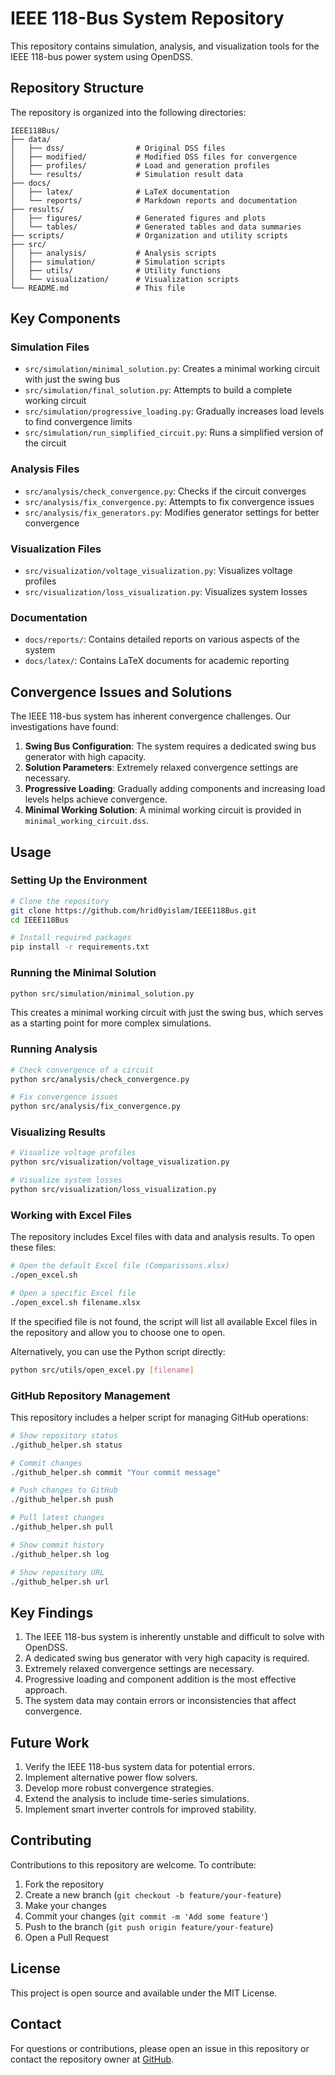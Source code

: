 # IEEE 118-Bus System Repository

This repository contains simulation, analysis, and visualization tools for the IEEE 118-bus power system using OpenDSS.

## Repository Structure

The repository is organized into the following directories:

```
IEEE118Bus/
├── data/
│   ├── dss/                # Original DSS files
│   ├── modified/           # Modified DSS files for convergence
│   ├── profiles/           # Load and generation profiles
│   └── results/            # Simulation result data
├── docs/
│   ├── latex/              # LaTeX documentation
│   └── reports/            # Markdown reports and documentation
├── results/
│   ├── figures/            # Generated figures and plots
│   └── tables/             # Generated tables and data summaries
├── scripts/                # Organization and utility scripts
├── src/
│   ├── analysis/           # Analysis scripts
│   ├── simulation/         # Simulation scripts
│   ├── utils/              # Utility functions
│   └── visualization/      # Visualization scripts
└── README.md               # This file
```

## Key Components

### Simulation Files

- `src/simulation/minimal_solution.py`: Creates a minimal working circuit with just the swing bus
- `src/simulation/final_solution.py`: Attempts to build a complete working circuit
- `src/simulation/progressive_loading.py`: Gradually increases load levels to find convergence limits
- `src/simulation/run_simplified_circuit.py`: Runs a simplified version of the circuit

### Analysis Files

- `src/analysis/check_convergence.py`: Checks if the circuit converges
- `src/analysis/fix_convergence.py`: Attempts to fix convergence issues
- `src/analysis/fix_generators.py`: Modifies generator settings for better convergence

### Visualization Files

- `src/visualization/voltage_visualization.py`: Visualizes voltage profiles
- `src/visualization/loss_visualization.py`: Visualizes system losses

### Documentation

- `docs/reports/`: Contains detailed reports on various aspects of the system
- `docs/latex/`: Contains LaTeX documents for academic reporting

## Convergence Issues and Solutions

The IEEE 118-bus system has inherent convergence challenges. Our investigations have found:

1. **Swing Bus Configuration**: The system requires a dedicated swing bus generator with high capacity.
2. **Solution Parameters**: Extremely relaxed convergence settings are necessary.
3. **Progressive Loading**: Gradually adding components and increasing load levels helps achieve convergence.
4. **Minimal Working Solution**: A minimal working circuit is provided in `minimal_working_circuit.dss`.

## Usage

### Setting Up the Environment

```bash
# Clone the repository
git clone https://github.com/hrid0yislam/IEEE118Bus.git
cd IEEE118Bus

# Install required packages
pip install -r requirements.txt
```

### Running the Minimal Solution

```bash
python src/simulation/minimal_solution.py
```

This creates a minimal working circuit with just the swing bus, which serves as a starting point for more complex simulations.

### Running Analysis

```bash
# Check convergence of a circuit
python src/analysis/check_convergence.py

# Fix convergence issues
python src/analysis/fix_convergence.py
```

### Visualizing Results

```bash
# Visualize voltage profiles
python src/visualization/voltage_visualization.py

# Visualize system losses
python src/visualization/loss_visualization.py
```

### Working with Excel Files

The repository includes Excel files with data and analysis results. To open these files:

```bash
# Open the default Excel file (Comparissons.xlsx)
./open_excel.sh

# Open a specific Excel file
./open_excel.sh filename.xlsx
```

If the specified file is not found, the script will list all available Excel files in the repository and allow you to choose one to open.

Alternatively, you can use the Python script directly:

```bash
python src/utils/open_excel.py [filename]
```

### GitHub Repository Management

This repository includes a helper script for managing GitHub operations:

```bash
# Show repository status
./github_helper.sh status

# Commit changes
./github_helper.sh commit "Your commit message"

# Push changes to GitHub
./github_helper.sh push

# Pull latest changes
./github_helper.sh pull

# Show commit history
./github_helper.sh log

# Show repository URL
./github_helper.sh url
```

## Key Findings

1. The IEEE 118-bus system is inherently unstable and difficult to solve with OpenDSS.
2. A dedicated swing bus generator with very high capacity is required.
3. Extremely relaxed convergence settings are necessary.
4. Progressive loading and component addition is the most effective approach.
5. The system data may contain errors or inconsistencies that affect convergence.

## Future Work

1. Verify the IEEE 118-bus system data for potential errors.
2. Implement alternative power flow solvers.
3. Develop more robust convergence strategies.
4. Extend the analysis to include time-series simulations.
5. Implement smart inverter controls for improved stability.

## Contributing

Contributions to this repository are welcome. To contribute:

1. Fork the repository
2. Create a new branch (`git checkout -b feature/your-feature`)
3. Make your changes
4. Commit your changes (`git commit -m 'Add some feature'`)
5. Push to the branch (`git push origin feature/your-feature`)
6. Open a Pull Request

## License

This project is open source and available under the MIT License.

## Contact

For questions or contributions, please open an issue in this repository or contact the repository owner at [GitHub](https://github.com/hrid0yislam).
